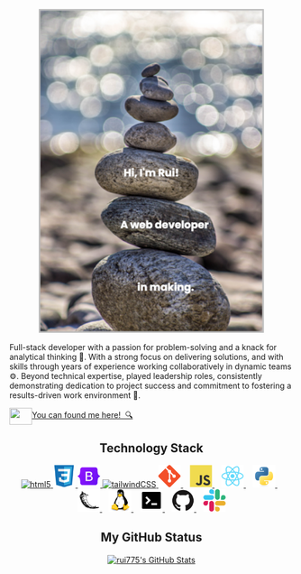 
<!-- add banner-->
<p align="center">
    <img width="400" src="img/banner.png" alt="my banner">
</p>
<p>
    Full-stack developer with a passion for problem-solving and a knack for analytical thinking 🤔. With a strong focus on delivering solutions, and with skills through years of experience working collaboratively in dynamic teams ⚙️. Beyond technical expertise, played leadership roles, consistently demonstrating dedication to project success and commitment to fostering a results-driven work environment 🥇.
</p>
<a href="https://www.linkedin.com/in/ruisilva775/" target="blank"><img align="center" src="https://cdn.jsdelivr.net/npm/simple-icons@3.0.1/icons/linkedin.svg" alt=""         height="30" width="40" />You can found me here!&nbsp&nbsp🔍</a>
<br/>
<h2 align="center">Technology Stack </h2>
<p align="center"> 
    <a href="https://raw.githubusercontent.com/devicons/devicon/55609aa5bd817ff167afce0d965585c92040787a/icons/html5/html5-original.svg" target="_blank"> 
        <img src="https://upload.wikimedia.org/wikipedia/commons/thumb/6/61/HTML5_logo_and_wordmark.svg/200px-HTML5_logo_and_wordmark.svg.png" alt="html5" width="40" height="40"/> 
    </a>
    <a href="https://www.w3schools.com/css/" target="_blank"> 
        <img src="https://raw.githubusercontent.com/devicons/devicon/55609aa5bd817ff167afce0d965585c92040787a/icons/css3/css3-original.svg" alt="css3" width="40" height="40"/> 
    </a>
    <a href="https://getbootstrap.com/" target="_blank"> 
        <img src="https://raw.githubusercontent.com/devicons/devicon/55609aa5bd817ff167afce0d965585c92040787a/icons/bootstrap/bootstrap-original.svg" alt="bootstrap" width="40" height="40"/> 
    </a>
    <a href="https://tailwindcss.com/" target="_blank"> 
        <img src="https://www.svgrepo.com/show/354431/tailwindcss-icon.svg" alt="tailwindCSS" width="40" height="40"/>
    </a>
    <a href="https://git-scm.com/" target="_blank"> 
        <img src="https://raw.githubusercontent.com/devicons/devicon/55609aa5bd817ff167afce0d965585c92040787a/icons/git/git-original.svg" alt="git" width="40" height="40"/> 
    </a>&nbsp&nbsp 
    <a href="https://www.w3schools.com/js/" target="_blank"> 
        <img src="https://raw.githubusercontent.com/devicons/devicon/55609aa5bd817ff167afce0d965585c92040787a/icons/javascript/javascript-original.svg" alt="javascript" width="40" height="40"/> 
    </a>&nbsp&nbsp 
    <a href="https://react.dev/" target="_blank"> 
        <img src="https://raw.githubusercontent.com/devicons/devicon/55609aa5bd817ff167afce0d965585c92040787a/icons/react/react-original.svg" alt="react" width="40" height="40"/> 
    </a>&nbsp&nbsp 
    <a href="https://www.python.org" target="_blank"> 
        <img src="https://raw.githubusercontent.com/devicons/devicon/55609aa5bd817ff167afce0d965585c92040787a/icons/python/python-original.svg" alt="python" width="40" height="40"/> 
    </a>&nbsp&nbsp
    <a href="https://flask.palletsprojects.com/" target="_blank"> 
        <img src="https://raw.githubusercontent.com/devicons/devicon/55609aa5bd817ff167afce0d965585c92040787a/icons/flask/flask-original.svg" alt="flask" width="40" height="40"/> 
    </a>&nbsp&nbsp
    <a href="https://www.linux.org/" target="_blank"> 
        <img src="https://raw.githubusercontent.com/devicons/devicon/55609aa5bd817ff167afce0d965585c92040787a/icons/linux/linux-original.svg" width="40" height="40"/> 
    </a>&nbsp&nbsp
    <a href="https://www.freecodecamp.org/news/how-to-use-the-cli-beginner-guide/" target="_blank"> 
        <img src="https://raw.githubusercontent.com/Remix-Design/RemixIcon/3c4f3ff316c8ebe1b8838c211ecaf8348d203049/icons/Development/terminal-box-fill.svg" alt="cli" width="40" height="40"/> 
    </a>&nbsp&nbsp
    <a href="https://docs.github.com/en/get-started/quickstart/hello-world" target="_blank"> 
        <img src="https://raw.githubusercontent.com/devicons/devicon/55609aa5bd817ff167afce0d965585c92040787a/icons/github/github-original.svg" alt="github" width="40" height="40"/> 
    </a>&nbsp&nbsp
    <a href="https://slack.com/" target="_blank"> 
        <img src="https://raw.githubusercontent.com/devicons/devicon/55609aa5bd817ff167afce0d965585c92040787a/icons/slack/slack-original.svg" alt="slack" width="40" height="40"/> 
    </a>
</p>
<h2 align="center">My GitHub Status</h2>
<p align="center">

  <a href="https://awesome-github-stats.azurewebsites.net/index.html??cardType=level&theme=react&preferLogin=false">    
      <img align="center" alt="rui775's GitHub Stats" src="https://awesome-github-stats.azurewebsites.net/user-stats/rui775?cardType=level&theme=react&preferLogin=false" />
  </a>


